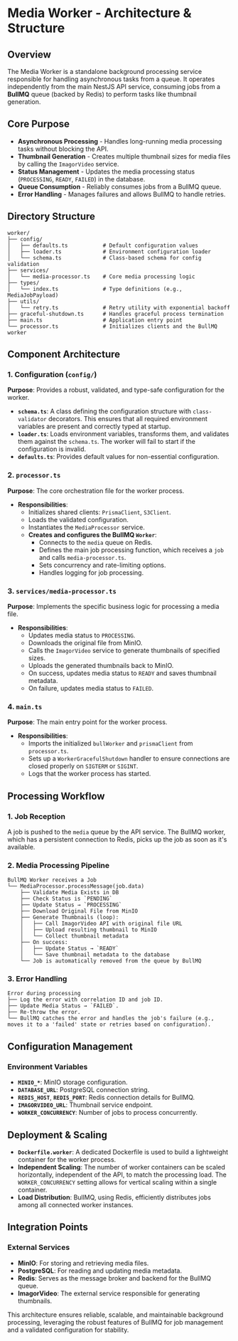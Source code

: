 # Media Worker - Architecture & Structure

## Overview
The Media Worker is a standalone background processing service responsible for handling asynchronous tasks from a queue. It operates independently from the main NestJS API service, consuming jobs from a **BullMQ** queue (backed by Redis) to perform tasks like thumbnail generation.

## Core Purpose
- **Asynchronous Processing** - Handles long-running media processing tasks without blocking the API.
- **Thumbnail Generation** - Creates multiple thumbnail sizes for media files by calling the `ImagorVideo` service.
- **Status Management** - Updates the media processing status (`PROCESSING`, `READY`, `FAILED`) in the database.
- **Queue Consumption** - Reliably consumes jobs from a BullMQ queue.
- **Error Handling** - Manages failures and allows BullMQ to handle retries.

## Directory Structure

```
worker/
├── config/
│   ├── defaults.ts           # Default configuration values
│   ├── loader.ts             # Environment configuration loader
│   └── schema.ts             # Class-based schema for config validation
├── services/
│   └── media-processor.ts    # Core media processing logic
├── types/
│   └── index.ts              # Type definitions (e.g., MediaJobPayload)
├── utils/
│   └── retry.ts              # Retry utility with exponential backoff
├── graceful-shutdown.ts      # Handles graceful process termination
├── main.ts                   # Application entry point
└── processor.ts              # Initializes clients and the BullMQ worker
```

## Component Architecture

### 1. Configuration (`config/`)
**Purpose**: Provides a robust, validated, and type-safe configuration for the worker.
- **`schema.ts`**: A class defining the configuration structure with `class-validator` decorators. This ensures that all required environment variables are present and correctly typed at startup.
- **`loader.ts`**: Loads environment variables, transforms them, and validates them against the `schema.ts`. The worker will fail to start if the configuration is invalid.
- **`defaults.ts`**: Provides default values for non-essential configuration.

### 2. `processor.ts`
**Purpose**: The core orchestration file for the worker process.
- **Responsibilities**:
  - Initializes shared clients: `PrismaClient`, `S3Client`.
  - Loads the validated configuration.
  - Instantiates the `MediaProcessor` service.
  - **Creates and configures the BullMQ `Worker`**:
    - Connects to the `media` queue on Redis.
    - Defines the main job processing function, which receives a `job` and calls `media-processor.ts`.
    - Sets concurrency and rate-limiting options.
    - Handles logging for job processing.

### 3. `services/media-processor.ts`
**Purpose**: Implements the specific business logic for processing a media file.
- **Responsibilities**:
  - Updates media status to `PROCESSING`.
  - Downloads the original file from MinIO.
  - Calls the `ImagorVideo` service to generate thumbnails of specified sizes.
  - Uploads the generated thumbnails back to MinIO.
  - On success, updates media status to `READY` and saves thumbnail metadata.
  - On failure, updates media status to `FAILED`.

### 4. `main.ts`
**Purpose**: The main entry point for the worker process.
- **Responsibilities**:
  - Imports the initialized `bullWorker` and `prismaClient` from `processor.ts`.
  - Sets up a `WorkerGracefulShutdown` handler to ensure connections are closed properly on `SIGTERM` or `SIGINT`.
  - Logs that the worker process has started.

## Processing Workflow

### 1. Job Reception
A job is pushed to the `media` queue by the API service. The BullMQ worker, which has a persistent connection to Redis, picks up the job as soon as it's available.

### 2. Media Processing Pipeline
```
BullMQ Worker receives a Job
└── MediaProcessor.processMessage(job.data)
    ├── Validate Media Exists in DB
    ├── Check Status is `PENDING`
    ├── Update Status → `PROCESSING`
    ├── Download Original File from MinIO
    ├── Generate Thumbnails (loop):
    │   ├── Call ImagorVideo API with original file URL
    │   ├── Upload resulting thumbnail to MinIO
    │   └── Collect thumbnail metadata
    ├── On success:
    │   ├── Update Status → `READY`
    │   └── Save thumbnail metadata to the database
    └── Job is automatically removed from the queue by BullMQ
```

### 3. Error Handling
```
Error during processing
├── Log the error with correlation ID and job ID.
├── Update Media Status → `FAILED`.
├── Re-throw the error.
└── BullMQ catches the error and handles the job's failure (e.g., moves it to a 'failed' state or retries based on configuration).
```

## Configuration Management

### Environment Variables
- **`MINIO_*`**: MinIO storage configuration.
- **`DATABASE_URL`**: PostgreSQL connection string.
- **`REDIS_HOST`**, **`REDIS_PORT`**: Redis connection details for BullMQ.
- **`IMAGORVIDEO_URL`**: Thumbnail service endpoint.
- **`WORKER_CONCURRENCY`**: Number of jobs to process concurrently.

## Deployment & Scaling

- **`Dockerfile.worker`**: A dedicated Dockerfile is used to build a lightweight container for the worker process.
- **Independent Scaling**: The number of worker containers can be scaled horizontally, independent of the API, to match the processing load. The `WORKER_CONCURRENCY` setting allows for vertical scaling within a single container.
- **Load Distribution**: BullMQ, using Redis, efficiently distributes jobs among all connected worker instances.

## Integration Points

### External Services
- **MinIO**: For storing and retrieving media files.
- **PostgreSQL**: For reading and updating media metadata.
- **Redis**: Serves as the message broker and backend for the BullMQ queue.
- **ImagorVideo**: The external service responsible for generating thumbnails.

This architecture ensures reliable, scalable, and maintainable background processing, leveraging the robust features of BullMQ for job management and a validated configuration for stability.